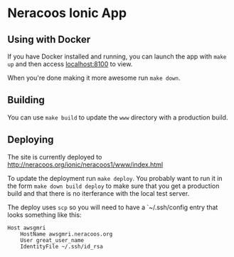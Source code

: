 # Neracoos Ionic App

## Using with Docker

If you have Docker installed and running, you can launch the app with `make up` and then access [localhost:8100](http://localhost:8100) to view.

When you're done making it more awesome run `make down`.

## Building

You can use `make build` to update the `www` directory with a production build.

## Deploying

The site is currently deployed to http://neracoos.org/ionic/neracoos1/www/index.html 

To update the deployment run `make deploy`.
You probably want to run it in the form `make down build deploy` to make sure that you get a production
build and that there is no iterferance with the local test server.

The deploy uses `scp` so you will need to have a `~/.ssh/config entry that looks something like this:

```
Host awsgmri
    HostName awsgmri.neracoos.org
    User great_user_name
    IdentityFile ~/.ssh/id_rsa
```
